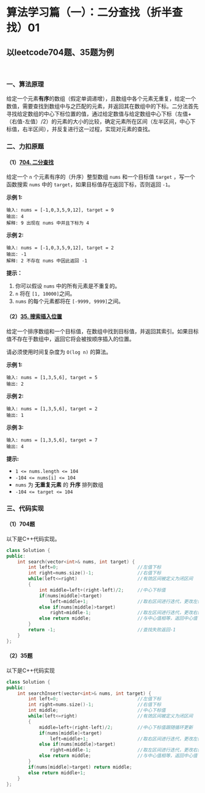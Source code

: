 # 算法学习篇（一）：二分查找（折半查找）01

## 以leetcode704题、35题为例

​		

### 一、算法原理

​		给定一个元素**有序**的数组（假定单调递增），且数组中各个元素无重复，给定一个数值，需要查找到数组中与之匹配的元素，并返回其在数组中的下标。二分法首先寻找给定数组的中心下标位置的值，通过给定数值与给定数组中心下标（左值+（右值-左值）/2）的元素的大小的比较，确定元素所在区间（左半区间，中心下标值，右半区间），并反复进行这一过程，实现对元素的查找。

### 二、力扣原题

#### （1）[704. 二分查找](https://leetcode.cn/problems/binary-search/)

给定一个 `n` 个元素有序的（升序）整型数组 `nums` 和一个目标值 `target` ，写一个函数搜索 `nums` 中的 `target`，如果目标值存在返回下标，否则返回 `-1`。


**示例 1:**

```
输入: nums = [-1,0,3,5,9,12], target = 9
输出: 4
解释: 9 出现在 nums 中并且下标为 4
```

**示例 2:**

```
输入: nums = [-1,0,3,5,9,12], target = 2
输出: -1
解释: 2 不存在 nums 中因此返回 -1
```

 

**提示：**

1. 你可以假设 `nums` 中的所有元素是不重复的。
2. `n` 将在 `[1, 10000]`之间。
3. `nums` 的每个元素都将在 `[-9999, 9999]`之间。



#### （2）[35. 搜索插入位置](https://leetcode.cn/problems/search-insert-position/)

给定一个排序数组和一个目标值，在数组中找到目标值，并返回其索引。如果目标值不存在于数组中，返回它将会被按顺序插入的位置。

请必须使用时间复杂度为 `O(log n)` 的算法。

 

**示例 1:**

```
输入: nums = [1,3,5,6], target = 5
输出: 2
```

**示例 2:**

```
输入: nums = [1,3,5,6], target = 2
输出: 1
```

**示例 3:**

```
输入: nums = [1,3,5,6], target = 7
输出: 4
```

 

**提示:**

- `1 <= nums.length <= 104`
- `-104 <= nums[i] <= 104`
- `nums` 为 **无重复元素** 的 **升序** 排列数组
- `-104 <= target <= 104`



### 三、代码实现

#### （1）704题

以下是C++代码实现。

```c++
class Solution {
public:
    int search(vector<int>& nums, int target) {
        int left=0;								//左值下标
        int right=nums.size()-1;				//右值下标
        while(left<=right)						//有效区间被定义为闭区间
        {
            int middle=left+(right-left)/2;		//中心下标值
            if(nums[middle]<target)
                left=middle+1;					//取右区间进行迭代，更改左值下标
            else if(nums[middle]>target)
                right=middle-1;					//取左区间进行迭代，更改右值下标
            else return middle;					//与中心值相等，返回中心值下标
        }
        return -1;								//查找失败返回-1
    }
};
```

#### （2）35题

以下是C++代码实现

```c++
class Solution {
public:
    int searchInsert(vector<int>& nums, int target) {
        int left=0;								//左值下标
        int right=nums.size()-1;				//右值下标
        int middle;								//中心下标值
        while(left<=right)						//有效区间被定义为闭区间
        {
            middle=left+(right-left)/2;			//中心下标值跟随循环更新
            if(nums[middle]<target)
                left=middle+1;					//取右区间进行迭代，更改左值下标
            else if(nums[middle]>target)
                right=middle-1;					//取左区间进行迭代，更改右值下标
            else return middle;					//与中心值相等，返回中心值下标
        }
        if(nums[middle]>target) return middle;
        else return middle+1;
    }
};
```

